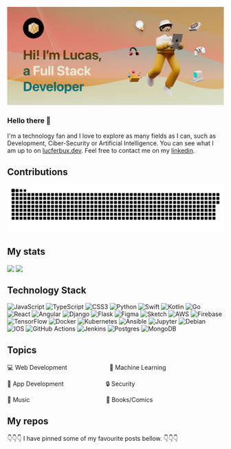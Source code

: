 
![Header Image](meta/banner.png)

### Hello there 👋

I'm a technology fan and I love to explore as many fields as I can, such as Development, Ciber-Security or Artificial Intelligence. You can see what I am up to on [lucferbux.dev](https://lucferbux.dev). Feel free to contact me on my [linkedin](https://www.linkedin.com/in/lucferbux/).


## Contributions

<picture>
  <source media="(prefers-color-scheme: dark)" srcset="https://raw.githubusercontent.com/lucferbux/lucferbux/output/github-contribution-grid-snake-dark.svg">
  <source media="(prefers-color-scheme: light)" srcset="https://raw.githubusercontent.com/lucferbux/lucferbux/output/github-contribution-grid-snake.svg">
  <img alt="github contribution grid snake animation" src="https://raw.githubusercontent.com/lucferbux/lucferbux/output/github-contribution-grid-snake.svg">
</picture>


## My stats

<picture>
  <source
    srcset="https://github-readme-stats.vercel.app/api?username=lucferbux&show_icons=true&theme=dark"
    media="(prefers-color-scheme: dark)"
  />
  <source
    srcset="https://github-readme-stats.vercel.app/api?username=lucferbux&show_icons=true"
    media="(prefers-color-scheme: light), (prefers-color-scheme: no-preference)"
  />
  <img height=170 align="center" src="https://github-readme-stats.vercel.app/api?username=lucferbux&show_icons=true8" />
</picture>
<picture>
  <source
    srcset="https://github-readme-streak-stats.herokuapp.com/?user=lucferbux&theme=dark"
    media="(prefers-color-scheme: dark)"
  />
  <source
    srcset="https://github-readme-streak-stats.herokuapp.com/?user=lucferbux"
    media="(prefers-color-scheme: light), (prefers-color-scheme: no-preference)"
  />
  <img height=170 align="center" src="https://github-readme-streak-stats.herokuapp.com/?user=lucferbux" />
</picture>

## Technology Stack

<img alt="JavaScript" src="https://img.shields.io/badge/javascript-%23323330.svg?style=for-the-badge&logo=javascript&logoColor=%23F7DF1E"/> <img alt="TypeScript" src="https://img.shields.io/badge/typescript-%23007ACC.svg?style=for-the-badge&logo=typescript&logoColor=white"/> <img alt="CSS3" src="https://img.shields.io/badge/css3-%231572B6.svg?style=for-the-badge&logo=css3&logoColor=white"/> <img alt="Python" src="https://img.shields.io/badge/python-%2314354C.svg?style=for-the-badge&logo=python&logoColor=white"/> <img alt="Swift" src="https://img.shields.io/badge/swift-%23FA7343.svg?style=for-the-badge&logo=swift&logoColor=white"/> <img alt="Kotlin" src="https://img.shields.io/badge/kotlin-%230095D5.svg?style=for-the-badge&logo=kotlin&logoColor=white"/> <img alt="Go" src="https://img.shields.io/badge/go-%2300ADD8.svg?style=for-the-badge&logo=go&logoColor=white"/> <img alt="React" src="https://img.shields.io/badge/react-%2320232a.svg?style=for-the-badge&logo=react&logoColor=%2361DAFB"/> <img alt="Angular" src="https://img.shields.io/badge/angular-%23DD0031.svg?style=for-the-badge&logo=angular&logoColor=white"/> <img alt="Django" src="https://img.shields.io/badge/django-%23092E20.svg?style=for-the-badge&logo=django&logoColor=white"/> <img alt="Flask" src="https://img.shields.io/badge/flask-%23000.svg?style=for-the-badge&logo=flask&logoColor=white"/> <img alt="Figma" src="https://img.shields.io/badge/figma-%23F24E1E.svg?style=for-the-badge&logo=figma&logoColor=white"/> <img alt="Sketch" src="https://img.shields.io/badge/Canva-%2300C4CC.svg?style=for-the-badge&logo=Canva&logoColor=white"/> <img alt="AWS" src="https://img.shields.io/badge/AWS-%23FF9900.svg?style=for-the-badge&logo=amazon-aws&logoColor=white"/> <img alt="Firebase" src="https://img.shields.io/badge/firebase-%23039BE5.svg?style=for-the-badge&logo=firebase"/> <img alt="TensorFlow" src="https://img.shields.io/badge/TensorFlow-%23FF6F00.svg?style=for-the-badge&logo=TensorFlow&logoColor=white" /> <img alt="Docker" src="https://img.shields.io/badge/docker-%230db7ed.svg?style=for-the-badge&logo=docker&logoColor=white"/> <img alt="Kubernetes" src="https://img.shields.io/badge/kubernetes-%23326ce5.svg?style=for-the-badge&logo=kubernetes&logoColor=white"/> <img alt="Ansible" src="https://img.shields.io/badge/ansible-%231A1918.svg?style=for-the-badge&logo=ansible&logoColor=white"/> <img alt="Jupyter" src="https://img.shields.io/badge/Jupyter-%23F37626.svg?style=for-the-badge&logo=Jupyter&logoColor=white" /> <img alt="Debian" src="https://img.shields.io/badge/Debian-D70A53?style=for-the-badge&logo=debian&logoColor=white" /> <img alt="IOS" src="https://img.shields.io/badge/iOS-000000?style=for-the-badge&logo=ios&logoColor=white"> <img alt="GitHub Actions" src="https://img.shields.io/badge/githubactions-%232671E5.svg?style=for-the-badge&logo=githubactions&logoColor=white"/> <img alt="Jenkins" src="https://img.shields.io/badge/jenkins-%232C5263.svg?style=for-the-badge&logo=jenkins&logoColor=white"/> <img alt="Postgres" src ="https://img.shields.io/badge/postgres-%23316192.svg?style=for-the-badge&logo=postgresql&logoColor=white"/> <img alt="MongoDB" src ="https://img.shields.io/badge/MongoDB-%234ea94b.svg?style=for-the-badge&logo=mongodb&logoColor=white"/>


## Topics

💻 Web Development &nbsp; &nbsp; &nbsp; &nbsp; &nbsp; &nbsp; &nbsp; &nbsp; &nbsp; &nbsp; &nbsp; &nbsp; 🧠 Machine Learning

📱 App Development &nbsp; &nbsp; &nbsp; &nbsp; &nbsp; &nbsp; &nbsp; &nbsp; &nbsp; &nbsp; &nbsp; &nbsp; 🔒 Security

🎸 Music &nbsp; &nbsp; &nbsp; &nbsp; &nbsp; &nbsp; &nbsp; &nbsp; &nbsp; &nbsp; &nbsp; &nbsp; &nbsp; &nbsp; &nbsp; &nbsp; &nbsp; &nbsp; &nbsp; &nbsp; &nbsp; &nbsp; 📖 Books/Comics


## My repos

👇👇👇 I have pinned some  of my favourite posts bellow. 👇👇👇
